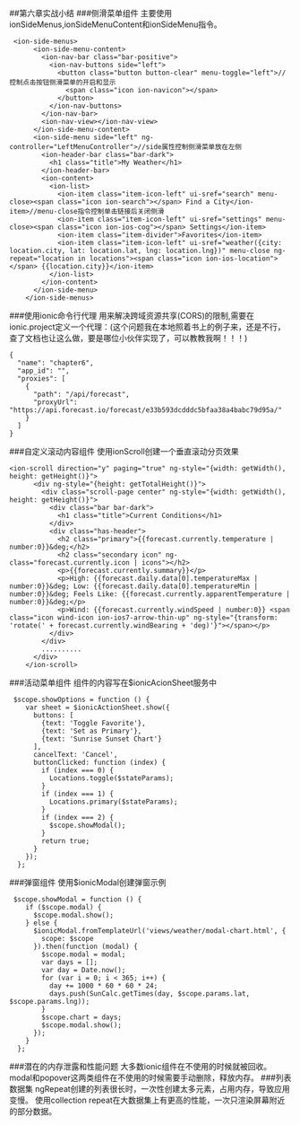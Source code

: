 ##第六章实战小结
###侧滑菜单组件
主要使用ionSideMenus,ionSideMenuContent和ionSideMenu指令。
```
 <ion-side-menus>
      <ion-side-menu-content>
        <ion-nav-bar class="bar-positive">
          <ion-nav-buttons side="left">
            <button class="button button-clear" menu-toggle="left">//控制点击按钮侧滑菜单的开启和显示
              <span class="icon ion-navicon"></span>
            </button>
          </ion-nav-buttons>
        </ion-nav-bar>
        <ion-nav-view></ion-nav-view>
      </ion-side-menu-content>
      <ion-side-menu side="left" ng-controller="LeftMenuController">//side属性控制侧滑菜单放在左侧
        <ion-header-bar class="bar-dark">
          <h1 class="title">My Weather</h1>
        </ion-header-bar>
        <ion-content>
          <ion-list>
            <ion-item class="item-icon-left" ui-sref="search" menu-close><span class="icon ion-search"></span> Find a City</ion-item>//menu-close指令控制单击链接后关闭侧滑
            <ion-item class="item-icon-left" ui-sref="settings" menu-close><span class="icon ion-ios-cog"></span> Settings</ion-item>
            <ion-item class="item-divider">Favorites</ion-item>
            <ion-item class="item-icon-left" ui-sref="weather({city: location.city, lat: location.lat, lng: location.lng})" menu-close ng-repeat="location in locations"><span class="icon ion-ios-location"></span> {{location.city}}</ion-item>
          </ion-list>
        </ion-content>
      </ion-side-menu>
    </ion-side-menus>
```
###使用ionic命令行代理
用来解决跨域资源共享(CORS)的限制,需要在ionic.project定义一个代理：(这个问题我在本地照着书上的例子来，还是不行，查了文档也让这么做，要是哪位小伙伴实现了，可以教教我啊！！！)
```
{
  "name": "chapter6",
  "app_id": "",
  "proxies": [
    {
      "path": "/api/forecast",
      "proxyUrl": "https://api.forecast.io/forecast/e33b593dcdddc5bfaa38a4babc79d95a/"
    }
  ]
}
```
###自定义滚动内容组件
使用ionScroll创建一个垂直滚动分页效果
```
<ion-scroll direction="y" paging="true" ng-style="{width: getWidth(), height: getHeight()}">
      <div ng-style="{height: getTotalHeight()}">
        <div class="scroll-page center" ng-style="{width: getWidth(), height: getHeight()}">
          <div class="bar bar-dark">
            <h1 class="title">Current Conditions</h1>
          </div>
          <div class="has-header">
            <h2 class="primary">{{forecast.currently.temperature | number:0}}&deg;</h2>
            <h2 class="secondary icon" ng-class="forecast.currently.icon | icons"></h2>
            <p>{{forecast.currently.summary}}</p>
            <p>High: {{forecast.daily.data[0].temperatureMax | number:0}}&deg; Low: {{forecast.daily.data[0].temperatureMin | number:0}}&deg; Feels Like: {{forecast.currently.apparentTemperature | number:0}}&deg;</p>
            <p>Wind: {{forecast.currently.windSpeed | number:0}} <span class="icon wind-icon ion-ios7-arrow-thin-up" ng-style="{transform: 'rotate(' + forecast.currently.windBearing + 'deg)'}"></span></p>
          </div>
        </div>
        ..........
      </div>
    </ion-scroll>
```
###活动菜单组件
组件的内容写在$ionicAcionSheet服务中
```
 $scope.showOptions = function () {
    var sheet = $ionicActionSheet.show({
      buttons: [
        {text: 'Toggle Favorite'},
        {text: 'Set as Primary'},
        {text: 'Sunrise Sunset Chart'}
      ],
      cancelText: 'Cancel',
      buttonClicked: function (index) {
        if (index === 0) {
          Locations.toggle($stateParams);
        }
        if (index === 1) {
          Locations.primary($stateParams);
        }
        if (index === 2) {
          $scope.showModal();
        }
        return true;
      }
    });
  };
```
###弹窗组件
使用$ionicModal创建弹窗示例
```
 $scope.showModal = function () {
    if ($scope.modal) {
      $scope.modal.show();
    } else {
      $ionicModal.fromTemplateUrl('views/weather/modal-chart.html', {
        scope: $scope
      }).then(function (modal) {
        $scope.modal = modal;
        var days = [];
        var day = Date.now();
        for (var i = 0; i < 365; i++) {
          day += 1000 * 60 * 60 * 24;
          days.push(SunCalc.getTimes(day, $scope.params.lat, $scope.params.lng));
        }
        $scope.chart = days;
        $scope.modal.show();
      });
    }
  };
```
###潜在的内存泄露和性能问题
大多数ionic组件在不使用的时候就被回收。
modal和popover这两类组件在不使用的时候需要手动删除，释放内存。
###列表数据集
ngRepeat创建的列表很长时，一次性创建太多元素，占用内存，导致应用变慢。
使用collection repeat在大数据集上有更高的性能，一次只渲染屏幕附近的部分数据。
                                                                                                                                                                                                                                                                                                                                                                                                                                                                                                                                                                                                                                                                                                                                                                                                                               